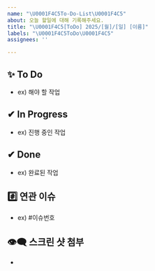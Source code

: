 ```yaml
---
name: "\U0001F4C5To-Do-List\U0001F4C5"
about: 오늘 할일에 대해 기록해주세요.
title: "\U0001F4C5[ToDo] 2025/[월]/[일] [이름]"
labels: "\U0001F4C5ToDo\U0001F4C5"
assignees: ''

---
```


## ✨ To Do
- ex) 해야 할 작업


## ✔ In Progress
-  ex) 진행 중인 작업


## ✔ Done
-  ex) 완료된 작업


## #️⃣ 연관 이슈 
- ex) #이슈번호 


## 👁‍🗨 스크린 샷 첨부
-
